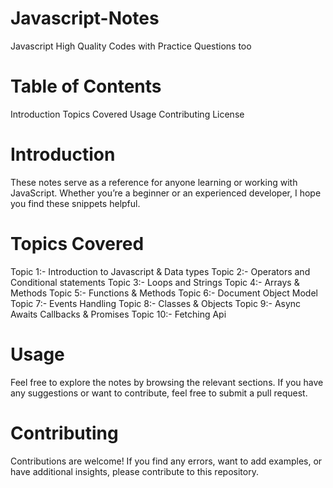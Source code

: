 # Javascript-Notes
Javascript High Quality Codes with Practice Questions too
# Table of Contents
Introduction
Topics Covered
Usage
Contributing
License
# Introduction
These notes serve as a reference for anyone learning or working with JavaScript. Whether you’re a beginner or an experienced developer, I hope you find these snippets helpful.
# Topics Covered
Topic 1:- Introduction to Javascript & Data types
Topic 2:- Operators and Conditional statements
Topic 3:- Loops and Strings
Topic 4:- Arrays & Methods
Topic 5:- Functions & Methods
Topic 6:- Document Object Model
Topic 7:- Events Handling 
Topic 8:- Classes & Objects
Topic 9:- Async Awaits Callbacks & Promises
Topic 10:- Fetching Api
# Usage
Feel free to explore the notes by browsing the relevant sections. If you have any suggestions or want to contribute, feel free to submit a pull request.

# Contributing
Contributions are welcome! If you find any errors, want to add examples, or have additional insights, please contribute to this repository.
